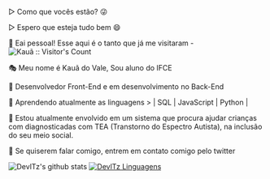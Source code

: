 ▷ Como que vocês estão? 😜

▷ Espero que esteja tudo bem 😄

👋 Eai pessoal! Esse aqui é o tanto que já me visitaram -
<img src="https://profile-counter.glitch.me/{DevlTz}/count.svg" alt="Kauã :: Visitor's Count" />

🎭 Meu nome é Kauã do Vale, Sou aluno do IFCE

💼 Desenvolvedor Front-End e em desenvolvimento no Back-End 

📕 Aprendendo atualmente as linguagens > | SQL |  JavaScript | Python |

🔭 Estou atualmente envolvido em um sistema que procura ajudar crianças com diagnosticadas com TEA (Transtorno do Espectro Autista), na inclusão do seu meio social.

💬 Se quiserem falar comigo, entrem em contato comigo pelo twitter

![DevlTz's github stats](https://github-readme-stats.vercel.app/api?username=DevlTz&show_icons=true&theme=tokyonight)
[![DevlTz Linguagens](https://github-readme-stats.vercel.app/api/top-langs/?username=DevlTz&layout=compact&theme=dracula)](https://github.com/anuraghazra/github-readme-stats)

<!--
**DevlTz/DevlTz** is a ✨ _special_ ✨ repository because its `README.md` (this file) appears on your GitHub profile.

Here are some ideas to get you started:

- 🔭 I’m currently working on ...
- 🌱 I’m currently learning ...
- 👯 I’m looking to collaborate on ...
- 🤔 I’m looking for help with ...
- 💬 Ask me about ...
- 📫 How to reach me: ...
- 😄 Pronouns: ...
- ⚡ Fun fact: ...
-->
